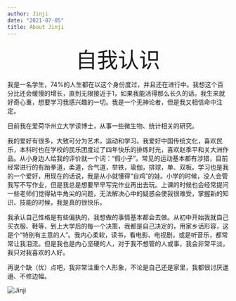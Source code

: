 ```yaml
---
author: Jinji
date: "2021-07-05"
title: About Jinji
---
```


<div align='center' ><font size='18'>自我认识</font></div>

我是一名学生，74%的人生都在以这个身份度过，并且还在进行中。我想这个百分比还会缓慢的增长，直到无限接近于1，如果我能活得那么长久的话。我生来就好奇心重，想要学习我感兴趣的一切。我是一个无神论者，但是我又相信命中注定。

目前我在爱荷华州立大学读博士，从事一些微生物、统计相关的研究。

我的爱好有很多，大致可分为艺术，运动和学习。我爱好中国传统文化，喜欢民乐，本科时也在学校的民乐团度过了四年快乐的排练时光，喜欢赵季平和关大洲作品。从小身边人给我的评价就一个词：“假小子”。常见的运动基本都有涉猎，目前经常进行的有跆拳道，柔道，合气道，举铁，瑜伽，排球，单、双板。学习也是我的一个爱好，用现在的话说，我是从小就懂得“自鸡”的娃。小学的时候，没人会管我写不写作业，但是我总是想要早早写完作业再出去玩。上课的时候也会经常提问一些老师们觉得钻牛角尖的问题，无法解决心中的疑惑会使我很难受，掌握新的知识、技能的时候，我是真的很快乐。

我承认自己性格是有些偏执的，我想做的事情基本都会去做。从初中开始我就自己买衣服、鞋等，到上大学后的每一个决策，我都是自己决定的，用家乡话形容，这是个“特别有主意的人”。我内心柔软，读书，看电影、电视剧，或是听音乐，都常常让我泪流。但是我也是内心坚硬的人，对于我不想管的人或事，我会非常平淡，我只对我喜欢的人好。

再说个缺（优）点吧，我非常注重个人形象，不论是自己还是家里，我都很讨厌邋遢、不修边幅。


![Jinji](https://github.com/JinjiPang/kimki/raw/main/profile.jpg)
